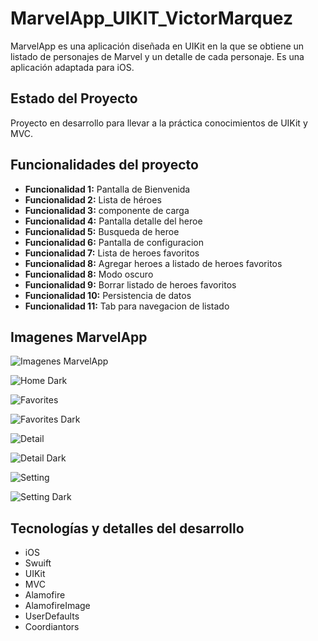 # MarvelApp_UIKIT_VictorMarquez

MarvelApp es una aplicación diseñada en UIKit en la que se obtiene un listado de personajes de Marvel y un detalle de cada personaje. Es una aplicación  adaptada para iOS.

## Estado del Proyecto

Proyecto en desarrollo para llevar a la práctica conocimientos de UIKit y MVC.

## Funcionalidades del proyecto

- **Funcionalidad 1:**  Pantalla de Bienvenida
- **Funcionalidad 2:**  Lista de héroes
- **Funcionalidad 3:**  componente de carga
- **Funcionalidad 4:**  Pantalla detalle del heroe
- **Funcionalidad 5:**  Busqueda de heroe
- **Funcionalidad 6:**  Pantalla de configuracion
- **Funcionalidad 7:**  Lista de heroes favoritos
- **Funcionalidad 8:**  Agregar heroes a listado de heroes favoritos
- **Funcionalidad 8:**  Modo oscuro
- **Funcionalidad 9:**  Borrar listado de heroes favoritos
- **Funcionalidad 10:** Persistencia de datos
- **Funcionalidad 11:** Tab para navegacion de listado

## Imagenes MarvelApp


![Imagenes MarvelApp](https://sqrevjfizglmjxxfuvxy.supabase.co/storage/v1/object/sign/Talhua/marvel/home.png?token=eyJhbGciOiJIUzI1NiIsInR5cCI6IkpXVCJ9.eyJ1cmwiOiJUYWxodWEvbWFydmVsL2hvbWUucG5nIiwiaWF0IjoxNzExMDMxMDM1LCJleHAiOjE3NDI1NjcwMzV9.MlkUNODyjH15vRwb5EhQdp0e5RyF9b-ODQ1-bxWxqCY&t=2024-03-21T14%3A23%3A26.505Z)

![Home Dark](https://sqrevjfizglmjxxfuvxy.supabase.co/storage/v1/object/sign/Talhua/marvel/home-dark.png?token=eyJhbGciOiJIUzI1NiIsInR5cCI6IkpXVCJ9.eyJ1cmwiOiJUYWxodWEvbWFydmVsL2hvbWUtZGFyay5wbmciLCJpYXQiOjE3MTEwMzEwODcsImV4cCI6MTc0MjU2NzA4N30.ERl1Rb-WSvFLaUbvkNRa4BeDJ1mewJ_wB_hY95R_82Q&t=2024-03-21T14%3A24%3A18.034Z)

![Favorites](https://sqrevjfizglmjxxfuvxy.supabase.co/storage/v1/object/sign/Talhua/marvel/favoritos.png?token=eyJhbGciOiJIUzI1NiIsInR5cCI6IkpXVCJ9.eyJ1cmwiOiJUYWxodWEvbWFydmVsL2Zhdm9yaXRvcy5wbmciLCJpYXQiOjE3MTEwMzExNTQsImV4cCI6MTc0MjU2NzE1NH0.Xejktck_GOk3ED1pBkwh-YGwUKVG0sNdhHnwjWiCNhU&t=2024-03-21T14%3A25%3A25.724Z)

![Favorites Dark](https://sqrevjfizglmjxxfuvxy.supabase.co/storage/v1/object/sign/Talhua/marvel/favorites-dark.png?token=eyJhbGciOiJIUzI1NiIsInR5cCI6IkpXVCJ9.eyJ1cmwiOiJUYWxodWEvbWFydmVsL2Zhdm9yaXRlcy1kYXJrLnBuZyIsImlhdCI6MTcxMTAzMTIxNywiZXhwIjoxNzQyNTY3MjE3fQ.27gG1XfGomBwKhfj9Tth1Kb_LeYsA7JM2b7FoVJ4UHU&t=2024-03-21T14%3A26%3A28.332Z)

![Detail](https://sqrevjfizglmjxxfuvxy.supabase.co/storage/v1/object/sign/Talhua/marvel/detail.png?token=eyJhbGciOiJIUzI1NiIsInR5cCI6IkpXVCJ9.eyJ1cmwiOiJUYWxodWEvbWFydmVsL2RldGFpbC5wbmciLCJpYXQiOjE3MTEwMzE2MTksImV4cCI6MTc0MjU2NzYxOX0.a7TiJZk3qce_9hAWnsTeMSj_GOpTx3nSlWmQFbA4VO8&t=2024-03-21T14%3A33%3A10.692Z)

![Detail Dark](https://sqrevjfizglmjxxfuvxy.supabase.co/storage/v1/object/sign/Talhua/marvel/detail-dark.png?token=eyJhbGciOiJIUzI1NiIsInR5cCI6IkpXVCJ9.eyJ1cmwiOiJUYWxodWEvbWFydmVsL2RldGFpbC1kYXJrLnBuZyIsImlhdCI6MTcxMTAzMTc0NSwiZXhwIjoxNzQyNTY3NzQ1fQ.FKxWGnUFCkG5JvGg8dfodeq-FEgzxaN0yD5yJPJgQK0&t=2024-03-21T14%3A35%3A16.458Z)

![Setting](https://sqrevjfizglmjxxfuvxy.supabase.co/storage/v1/object/sign/Talhua/marvel/setting.png?token=eyJhbGciOiJIUzI1NiIsInR5cCI6IkpXVCJ9.eyJ1cmwiOiJUYWxodWEvbWFydmVsL3NldHRpbmcucG5nIiwiaWF0IjoxNzExMDMxODE4LCJleHAiOjE3NDI1Njc4MTh9.Y9qircNplqfq8GfQlj0x3-ChIi5aC6OVUNs415b5-i0&t=2024-03-21T14%3A36%3A29.641Z)

![Setting Dark](https://sqrevjfizglmjxxfuvxy.supabase.co/storage/v1/object/sign/Talhua/marvel/setting-dark.png?token=eyJhbGciOiJIUzI1NiIsInR5cCI6IkpXVCJ9.eyJ1cmwiOiJUYWxodWEvbWFydmVsL3NldHRpbmctZGFyay5wbmciLCJpYXQiOjE3MTEwMzE4NjQsImV4cCI6MTc0MjU2Nzg2NH0.lfMlDn4KmaNQicl-NYHtBzuVxSTtfj-lb7tW2EivFIs&t=2024-03-21T14%3A37%3A14.713Z)



## Tecnologías y detalles del desarrollo

- iOS
- Swuift
- UIKit
- MVC 
- Alamofire
- AlamofireImage
- UserDefaults
- Coordiantors



